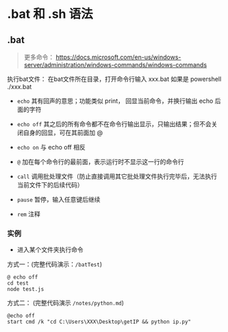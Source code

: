 # .bat 和 .sh 语法

## .bat

> 更多命令： https://docs.microsoft.com/en-us/windows-server/administration/windows-commands/windows-commands

执行bat文件： 在bat文件所在目录，打开命令行输入 xxx.bat 如果是 powershell ./xxx.bat

- `echo` 其有回声的意思；功能类似 print， 回显当前命令，并换行输出 echo 后面的字符

- `echo off` 其之后的所有命令都不在命令行输出显示，只输出结果；但不会关闭自身的回显，可在其前面加 @

- `echo on` 与 echo off 相反

- `@` 加在每个命令行的最前面，表示运行时不显示这一行的命令行

- `call` 调用批处理文件（防止直接调用其它批处理文件执行完毕后，无法执行当前文件下的后续代码）

- `pause` 暂停，输入任意键后继续

- `rem`  注释

### 实例
- 进入某个文件夹执行命令

方式一：(完整代码演示：`/batTest`)

```
@ echo off
cd test
node test.js
```

方式二： (完整代码演示 `/notes/python.md`)
```
@echo off
start cmd /k "cd C:\Users\XXX\Desktop\getIP && python ip.py"
```


